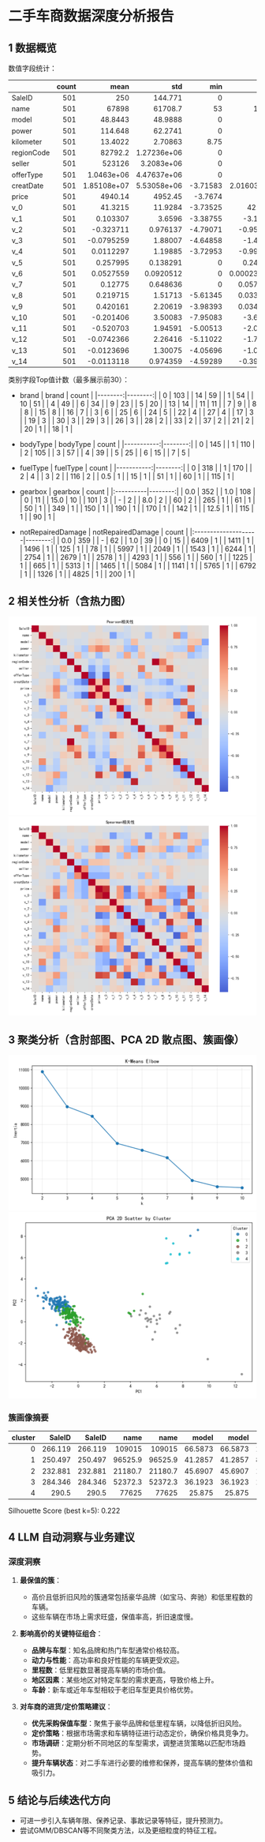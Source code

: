 # 二手车商数据深度分析报告

## 1 数据概览

数值字段统计：

|            |   count |             mean |             std |      min |             25% |             50% |              75% |              max |
|:-----------|--------:|-----------------:|----------------:|---------:|----------------:|----------------:|-----------------:|-----------------:|
| SaleID     |     501 |    250           |   144.771       |  0       |   125           |   250           |    375           |    500           |
| name       |     501 |  67898           | 61708.7         | 53       | 10627           | 46763           | 123138           | 195921           |
| model      |     501 |     48.8443      |    48.9888      |  0       |    13           |    32           |     73           |    238           |
| power      |     501 |    114.648       |    62.2741      |  0       |    75           |   109           |    150           |    262.5         |
| kilometer  |     501 |     13.4022      |     2.70863     |  8.75    |    12.5         |    15           |     15           |     18.75        |
| regionCode |     501 |  82792.2         |     1.27236e+06 |  0       |   636           |  1875           |   3636           |      2.01604e+07 |
| seller     |     501 | 523126           |     3.2083e+06  |  0       |     0           |     0           |      0           |      2.01604e+07 |
| offerType  |     501 |      1.0463e+06  |     4.47637e+06 |  0       |     0           |     0           |      0           |      2.01604e+07 |
| creatDate  |     501 |      1.85108e+07 |     5.53058e+06 | -3.71583 |     2.01603e+07 |     2.01603e+07 |      2.01603e+07 |      2.01604e+07 |
| price      |     501 |   4940.14        |  4952.45        | -3.7674  |  1100           |  2990           |   7007           |  15867.5         |
| v_0        |     501 |     41.3215      |    11.9284      | -3.73525 |    42.8289      |    44.6195      |     45.9748      |     50.4967      |
| v_1        |     501 |      0.103307    |     3.6596      | -3.38755 |    -3.17365     |    -2.96288     |      3.945       |     16.6724      |
| v_2        |     501 |     -0.323711    |     0.976137    | -4.79071 |    -0.952347    |    -0.341433    |      0.275007    |      4.52694     |
| v_3        |     501 |     -0.0795259   |     1.88007     | -4.64858 |    -1.46932     |    -0.0873322   |      1.42143     |      4.55558     |
| v_4        |     501 |      0.0112297   |     1.19885     | -3.72953 |    -0.996911    |     0           |      0.840869    |      3.19582     |
| v_5        |     501 |      0.257995    |     0.138291    |  0       |     0.241883    |     0.257973    |      0.265834    |      1.31944     |
| v_6        |     501 |      0.0527559   |     0.0920512   |  0       |     0.000239386 |     0.00114514  |      0.103286    |      1.30944     |
| v_7        |     501 |      0.12775     |     0.648636    |  0       |     0.0573502   |     0.0884395   |      0.121088    |     10.4196      |
| v_8        |     501 |      0.219715    |     1.51713     | -5.61345 |     0.0333945   |     0.0575611   |      0.0838483   |     15.0483      |
| v_9        |     501 |      0.420161    |     2.20619     | -3.98393 |     0.0342609   |     0.0627808   |      0.0957249   |     18.1924      |
| v_10       |     501 |     -0.201406    |     3.50083     | -7.95083 |    -3.64274     |     1.33685     |      2.66472     |     17.5021      |
| v_11       |     501 |     -0.520703    |     1.94591     | -5.00513 |    -2.06963     |    -0.577776    |      1.05251     |      7.32111     |
| v_12       |     501 |     -0.0742366   |     2.26416     | -5.11022 |    -1.78345     |    -0.296356    |      1.56771     |      6.94145     |
| v_13       |     501 |     -0.0123696   |     1.30075     | -4.05696 |    -1.08562     |     0.0107631   |      0.882062    |      3.23611     |
| v_14       |     501 |     -0.0113118   |     0.974359    | -4.59289 |    -0.397064    |     0.110619    |      0.581983    |      2.62887     |

类别字段Top值计数（最多展示前30）：

- brand
|   brand |   count |
|--------:|--------:|
|       0 |     103 |
|      14 |      59 |
|       1 |      54 |
|      10 |      51 |
|       4 |      49 |
|       6 |      34 |
|       9 |      23 |
|       5 |      20 |
|      13 |      14 |
|      11 |      11 |
|       7 |       9 |
|       8 |       8 |
|      15 |       8 |
|      16 |       7 |
|       3 |       6 |
|      25 |       6 |
|      24 |       5 |
|      22 |       4 |
|      27 |       4 |
|      17 |       3 |
|      19 |       3 |
|      30 |       3 |
|      29 |       3 |
|      26 |       3 |
|      28 |       2 |
|      33 |       2 |
|      37 |       2 |
|      21 |       2 |
|      20 |       1 |
|      18 |       1 |

- bodyType
|   bodyType |   count |
|-----------:|--------:|
|          0 |     145 |
|          1 |     110 |
|          2 |     105 |
|          3 |      57 |
|          4 |      39 |
|          5 |      25 |
|          6 |      15 |
|          7 |       5 |

- fuelType
|   fuelType |   count |
|-----------:|--------:|
|        0   |     318 |
|        1   |     170 |
|        2   |       4 |
|        3   |       2 |
|      116   |       2 |
|        0.5 |       1 |
|       15   |       1 |
|       51   |       1 |
|       60   |       1 |
|      115   |       1 |

- gearbox
| gearbox   |   count |
|:----------|--------:|
| 0.0       |     352 |
| 1.0       |     108 |
| 0         |      11 |
| 15.0      |      10 |
| 101       |       3 |
| -         |       2 |
| 8.0       |       2 |
| 60        |       2 |
| 265       |       1 |
| 61        |       1 |
| 50        |       1 |
| 349       |       1 |
| 150       |       1 |
| 190       |       1 |
| 170       |       1 |
| 142       |       1 |
| 12.5      |       1 |
| 115       |       1 |
| 90        |       1 |

- notRepairedDamage
| notRepairedDamage   |   count |
|:--------------------|--------:|
| 0.0                 |     359 |
| -                   |      62 |
| 1.0                 |      39 |
| 0                   |      15 |
| 6409                |       1 |
| 1411                |       1 |
| 1496                |       1 |
| 125                 |       1 |
| 78                  |       1 |
| 5997                |       1 |
| 2049                |       1 |
| 1543                |       1 |
| 6244                |       1 |
| 2754                |       1 |
| 2679                |       1 |
| 2578                |       1 |
| 4293                |       1 |
| 556                 |       1 |
| 560                 |       1 |
| 1225                |       1 |
| 665                 |       1 |
| 5313                |       1 |
| 1465                |       1 |
| 5084                |       1 |
| 1141                |       1 |
| 5765                |       1 |
| 6792                |       1 |
| 1326                |       1 |
| 4825                |       1 |
| 200                 |       1 |

## 2 相关性分析（含热力图）

![Pearson相关性热力图](images\corr_pearson.png)
![Spearman相关性热力图](images\corr_spearman.png)

## 3 聚类分析（含肘部图、PCA 2D 散点图、簇画像）

![KMeans肘部法则](images\kmeans_elbow.png)
![PCA 2D 散点图](images\pca_scatter.png)

### 簇画像摘要

|   cluster |   SaleID |   SaleID |     name |     name |   model |   model |    power |    power |   kilometer |   kilometer |   notRepairedDamage |   regionCode |   regionCode |           seller |           seller |      offerType |      offerType |      creatDate |      creatDate |      v_0 |      v_0 |       v_1 |       v_1 |        v_2 |        v_2 |       v_3 |       v_3 |        v_4 |        v_4 |       v_5 |       v_5 |        v_6 |        v_6 |       v_7 |       v_7 |        v_8 |        v_8 |        v_9 |        v_9 |      v_10 |      v_10 |      v_11 |      v_11 |      v_12 |      v_12 |       v_13 |       v_13 |        v_14 |        v_14 |       price |
|----------:|---------:|---------:|---------:|---------:|--------:|--------:|---------:|---------:|------------:|------------:|--------------------:|-------------:|-------------:|-----------------:|-----------------:|---------------:|---------------:|---------------:|---------------:|---------:|---------:|----------:|----------:|-----------:|-----------:|----------:|----------:|-----------:|-----------:|----------:|----------:|-----------:|-----------:|----------:|----------:|-----------:|-----------:|-----------:|-----------:|----------:|----------:|----------:|----------:|----------:|----------:|-----------:|-----------:|------------:|------------:|------------:|
|         0 |  266.119 |  266.119 | 109015   | 109015   | 66.5873 | 66.5873 | 149.774  | 149.774  |     11.9643 |     11.9643 |           0.0366972 |    322480    |    322480    |     11.9048      |     11.9048      |    0.559248    |    0.559248    |    1.98403e+07 |    1.98403e+07 | 45.4831  | 45.4831  | -2.9653   | -2.9653   |  0.0394597 |  0.0394597 | -2.09648  | -2.09648  | -0.126474  | -0.126474  | 0.256191  | 0.256191  | 0.00322444 | 0.00322444 | 0.261864  | 0.261864  |  0.330939  |  0.330939  |  0.128726  |  0.128726  |  1.64399  |  1.64399  | -2.6974   | -2.6974   |  2.50485  |  2.50485  |  0.0804864 |  0.0804864 |  0.00514229 |  0.00514229 | 9886.89     |
|         1 |  250.497 |  250.497 |  96525.9 |  96525.9 | 41.2857 | 41.2857 |  88.3333 |  88.3333 |     14.5833 |     14.5833 |           0.12931   |      2316.33 |      2316.33 | 685726           | 685726           |  100.667       |  100.667       |    1.94746e+07 |    1.94746e+07 | 41.5416  | 41.5416  | -2.81194  | -2.81194  | -1.16045   | -1.16045   |  1.30872  |  1.30872  |  0.179808  |  0.179808  | 0.247187  | 0.247187  | 0.00439075 | 0.00439075 | 0.079224  | 0.079224  | -0.0466234 | -0.0466234 |  0.0977685 |  0.0977685 |  2.87552  |  2.87552  | -1.0403   | -1.0403   | -1.73807  | -1.73807  |  0.0386557 |  0.0386557 | -0.0328758  | -0.0328758  | 1577        |
|         2 |  232.881 |  232.881 |  21180.7 |  21180.7 | 45.6907 | 45.6907 | 126.786  | 126.786  |     13.5219 |     13.5219 |           0.111111  |      2607.71 |      2607.71 |      0           |      0           |    0           |    0           |    2.01603e+07 |    2.01603e+07 | 45.1888  | 45.1888  |  4.07024  |  4.07024  | -0.0965529 | -0.0965529 |  0.231177 |  0.231177 | -0.0587001 | -0.0587001 | 0.257001  | 0.257001  | 0.103451   | 0.103451   | 0.0918589 | 0.0918589 |  0.0458944 |  0.0458944 |  0.0605482 |  0.0605482 | -3.98692  | -3.98692  |  1.24831  |  1.24831  | -0.405676 | -0.405676 | -0.111333  | -0.111333  | -0.0270279  | -0.0270279  | 5135.65     |
|         3 |  284.346 |  284.346 |  52372.3 |  52372.3 | 36.1923 | 36.1923 |  12.6731 |  12.6731 |     11.1538 |     11.1538 |        2791.27      |         0    |         0    |      0           |      0           |    2.01603e+07 |    2.01603e+07 | 6857.62        | 6857.62        | -1.07049 | -1.07049 |  0.740454 |  0.740454 |  0.780307  |  0.780307  | -0.496761 | -0.496761 |  0.238705  |  0.238705  | 0.0307913 | 0.0307913 | 0.192294   | 0.192294   | 0.0518696 | 0.0518696 |  0.047346  |  0.047346  |  1.40745   |  1.40745   |  0.577912 |  0.577912 | -0.181309 | -0.181309 | -0.663232 | -0.663232 | -0.0195477 | -0.0195477 |  0.110619   |  0.110619   |   43.6766   |
|         4 |  290.5   |  290.5   |  77625   |  77625   | 25.875  | 25.875  |  82      |  82      |     18.75   |     18.75   |           0         |         0    |         0    |      2.01603e+07 |      2.01603e+07 | 1418.12        | 1418.12        |   34.9217      |   34.9217      | 15.7287  | 15.7287  |  3.73249  |  3.73249  |  0.234836  |  0.234836  |  0        |  0        |  0.0389236 |  0.0389236 | 1.24751   | 1.24751   | 0.0387368  | 0.0387368  | 0.0241007 | 0.0241007 |  8.13728   |  8.13728   | 16.4461    | 16.4461    |  3.46123  |  3.46123  | -0.691732 | -0.691732 | -0.170241 | -0.170241 |  0.0107631 |  0.0107631 |  0.110619   |  0.110619   |   -0.950661 |

Silhouette Score (best k=5): 0.222

## 4 LLM 自动洞察与业务建议

### 深度洞察

1. **最保值的簇**：
   - 高价且低折旧风险的簇通常包括豪华品牌（如宝马、奔驰）和低里程数的车辆。
   - 这些车辆在市场上需求旺盛，保值率高，折旧速度慢。

2. **影响高价的关键特征组合**：
   - **品牌与车型**：知名品牌和热门车型通常价格较高。
   - **动力与性能**：高功率和良好性能的车辆更受欢迎。
   - **里程数**：低里程数显著提高车辆的市场价值。
   - **地区因素**：某些地区对特定车型的需求更高，导致价格上升。
   - **车龄**：新车或近年车型相较于老旧车型更具价格优势。

3. **对车商的进货/定价策略建议**：
   - **优先采购保值车型**：聚焦于豪华品牌和低里程车辆，以降低折旧风险。
   - **定价策略**：根据市场需求和车辆特征进行动态定价，确保价格具竞争力。
   - **市场调研**：定期分析不同地区的车型需求，调整进货策略以匹配市场趋势。
   - **提升车辆状态**：对二手车进行必要的维修和保养，提高车辆的整体价值和吸引力。

## 5 结论与后续迭代方向

- 可进一步引入车辆年限、保养记录、事故记录等特征，提升预测力。
- 尝试GMM/DBSCAN等不同聚类方法，以及更细粒度的特征工程。